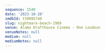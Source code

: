 ```yaml
---
sequence: 1540
date: '2023-10-28'
imdbId: tt0095740
slug: nightmare-beach-1989
venue: Alamo Drafthouse Cinema - One Loudoun
venueNotes: null
medium: null
mediumNotes: null
---
```


